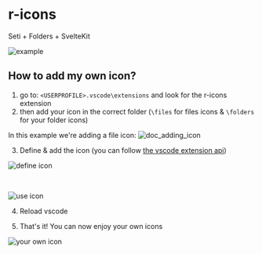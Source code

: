 # r-icons

Seti + Folders + SvelteKit

![example](https://github.com/Rinconx64/r-icons/raw/HEAD/resorces/example.png)

## How to add my own icon?

1. go to: `<USERPROFILE>.vscode\extensions` and look for the r-icons extension
2. then add your icon in the correct folder (`\files` for files icons & `\folders` for your folder icons)

In this example we're adding a file icon:
![doc_adding_icon](https://github.com/Rinconx64/r-icons/raw/HEAD/resorces/doc_adding_icon.gif)

3. Define & add the icon (you can follow [the vscode extension api](https://code.visualstudio.com/api/extension-guides/file-icon-theme))

![define icon](https://github.com/Rinconx64/r-icons/raw/HEAD/resorces/doc_define_icon.png)

<br />

![use icon](https://github.com/Rinconx64/r-icons/raw/HEAD/resorces/doc_use_icon.png)

4. Reload vscode

5. That's it! You can now enjoy your own icons

![your own icon](https://github.com/Rinconx64/r-icons/raw/HEAD/resorces/doc_icon_example.png)
